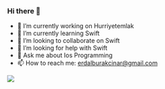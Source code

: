 ### Hi there 👋




- 🔭 I’m currently working on Hurriyetemlak
- 🌱 I’m currently learning Swift
- 👯 I’m looking to collaborate on Swift
- 🤔 I’m looking for help with Swift
- 💬 Ask me about Ios Programming
- 📫 How to reach me: erdalburakcinar@gmail.com



<img src="https://github-readme-stats.vercel.app/api?username=nowo&&count_private=true&show_icons=true&theme=radical&title_color=ffffff&icon_color=bb2acf&text_color=daf7dc&bg_color=151515">
